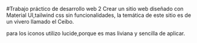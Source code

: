 
#Trabajo práctico de desarrollo web 2
Crear un sitio web diseñado con Material UI,tailwind css sin funcionalidades, la temática de este sitio es de un vivero llamado el Ceibo.

para los iconos utilizo lucide,porque es mas liviana y sencilla de aplicar.
